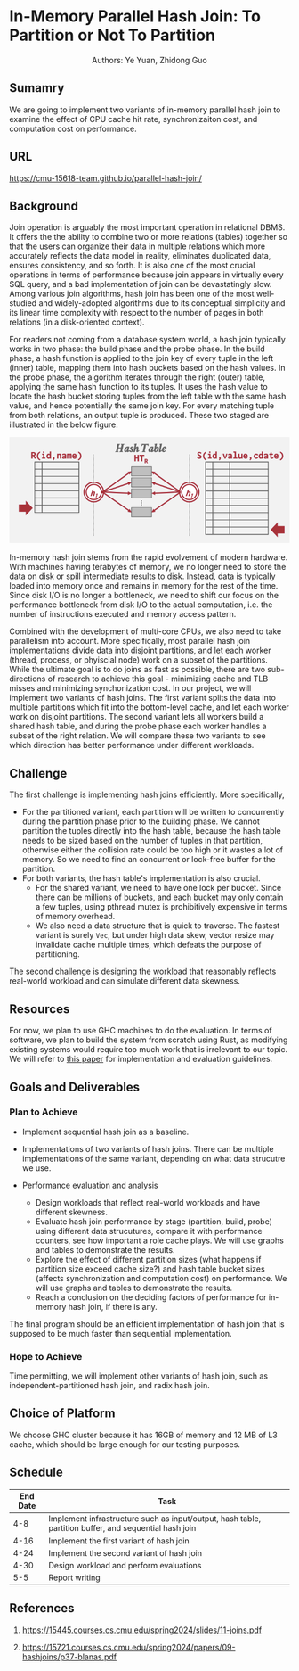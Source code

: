 # In-Memory Parallel Hash Join: To Partition or Not To Partition

<center>Authors: Ye Yuan, Zhidong Guo</center>

## Sumamry

We are going to implement two variants of in-memory parallel hash join to examine the effect of CPU cache hit rate, synchronizaiton cost, and computation cost on performance.

## URL

https://cmu-15618-team.github.io/parallel-hash-join/

## Background

Join operation is arguably the most important operation in relational DBMS. It offers the the ability to combine two or more relations (tables) together so that the users can organize their data in multiple relations which more accurately reflects the data model in reality, eliminates duplicated data, ensures consistency, and so forth. It is also one of the most crucial operations in terms of performance because join appears in virtually every SQL query, and a bad implementation of join can be devastatingly slow. Among various join algorithms, hash join has been one of the most well-studied and widely-adopted algorithms due to its conceptual simplicity and its linear time complexity with respect to the number of pages in both relations (in a disk-oriented context).

For readers not coming from a database system world, a hash join typically works in two phase: the build phase and the probe phase. In the build phase, a hash function is applied to the join key of every tuple in the left (inner) table, mapping them into hash buckets based on the hash values. In the probe phase, the algorithm iterates through the right (outer) table, applying the same hash function to its tuples. It uses the hash value to locate the hash bucket storing tuples from the left table with the same hash value, and hence potentially the same join key. For every matching tuple from both relations, an output tuple is produced. These two staged are illustrated in the below figure.

![hash-join](figs/hash-join.png)

In-memory hash join stems from the rapid evolvement of modern hardware. With machines having terabytes of memory, we no longer need to store the data on disk or spill intermediate results to disk. Instead, data is typically loaded into memory once and remains in memory for the rest of the time. Since disk I/O is no longer a bottleneck, we need to shift our focus on the performance bottleneck from disk I/O to the actual computation, i.e. the number of instructions executed and memory access pattern.

Combined with the development of multi-core CPUs, we also need to take parallelism into account. More specifically, most parallel hash join implementations divide data into disjoint partitions, and let each worker (thread, process, or phyiscial node) work on a subset of the partitions. While the ultimate goal is to do joins as fast as possible, there are two sub-directions of research to achieve this goal - minimizing cache and TLB misses and minimizing synchonization cost. In our project, we will implement two variants of hash joins. The first variant splits the data into multiple partitions which fit into the bottom-level cache, and let each worker work on disjoint partitions. The second variant lets all workers build a shared hash table, and during the probe phase each worker handles a subset of the right relation. We will compare these two variants to see which direction has better performance under different workloads.

## Challenge

The first challenge is implementing hash joins efficiently. More specifically,

- For the partitioned variant, each partition will be written to concurrently during the partition phase prior to the building phase. We cannot partition the tuples directly into the hash table, because the hash table needs to be sized based on the number of tuples in that partition, otherwise either the collision rate could be too high or it wastes a lot of memory. So we need to find an concurrent or lock-free buffer for the partition.
- For both variants, the hash table's implementation is also crucial.
  - For the shared variant, we need to have one lock per bucket. Since there can be millions of buckets, and each bucket may only contain a few tuples, using pthread mutex is prohibitively expensive in terms of memory overhead.
  - We also need a data structure that is quick to traverse. The fastest variant is surely `Vec`, but under high data skew, vector resize may invalidate cache multiple times, which defeats the purpose of partitioning.

The second challenge is designing the workload that reasonably reflects real-world workload and can simulate different data skewness.

## Resources

For now, we plan to use GHC machines to do the evaluation. In terms of software, we plan to build the system from scratch using Rust, as modifying existing systems would require too much work that is irrelevant to our topic. We will refer to [this paper](https://15721.courses.cs.cmu.edu/spring2024/papers/09-hashjoins/p37-blanas.pdf) for implementation and evaluation guidelines.

## Goals and Deliverables

### Plan to Achieve

- Implement sequential hash join as a baseline.

- Implementations of two variants of hash joins. There can be multiple implementations of the same variant, depending on what data strucutre we use.
- Performance evaluation and analysis
  - Design workloads that reflect real-world workloads and have different skewness.
  - Evaluate hash join performance by stage (partition, build, probe) using different data strucutures, compare it with performance counters, see how important a role cache plays. We will use graphs and tables to demonstrate the results.
  - Explore the effect of different partition sizes (what happens if partition size exceed cache size?) and hash table bucket sizes (affects synchronization and computation cost) on performance. We will use graphs and tables to demonstrate the results.
  - Reach a conclusion on the deciding factors of performance for in-memory hash join, if there is any.

The final program should be an efficient implementation of hash join that is supposed to be much faster than sequential implementation.

### Hope to Achieve

Time permitting, we will implement other variants of hash join, such as independent-partitioned hash join, and radix hash join.

## Choice of Platform

We choose GHC cluster because it has 16GB of memory  and 12 MB of L3 cache, which should be large enough for our testing purposes.

## Schedule

| End Date | Task                                                         |
| -------- | ------------------------------------------------------------ |
| 4-8      | Implement infrastructure such as input/output, hash table, partition buffer, and sequential hash join |
| 4-16     | Implement the first variant of hash join                     |
| 4-24     | Implement the second variant of hash join                    |
| 4-30     | Design workload and perform evaluations                      |
| 5-5      | Report writing                                               |

## References

1. https://15445.courses.cs.cmu.edu/spring2024/slides/11-joins.pdf

2. https://15721.courses.cs.cmu.edu/spring2024/papers/09-hashjoins/p37-blanas.pdf